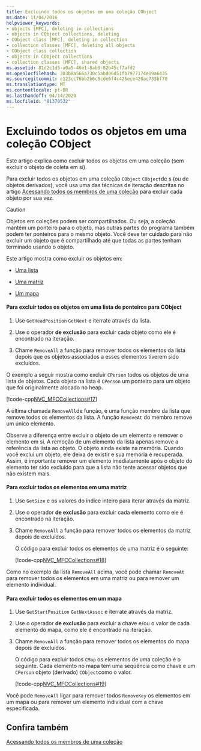 ```yaml
---
title: Excluindo todos os objetos em uma coleção CObject
ms.date: 11/04/2016
helpviewer_keywords:
- objects [MFC], deleting in collections
- objects in CObject collections, deleting
- CObject class [MFC], deleting in collection
- collection classes [MFC], deleting all objects
- CObject class collection
- objects in CObject collections
- collection classes [MFC], shared objects
ms.assetid: 81d2c1d5-a0a5-46e1-8ab9-82b45cf7afd2
ms.openlocfilehash: 303b8a566a730c5abd06d51fb7977174e19a6435
ms.sourcegitcommit: c123cc76bb2b6c5cde6f4c425ece420ac733bf70
ms.translationtype: MT
ms.contentlocale: pt-BR
ms.lasthandoff: 04/14/2020
ms.locfileid: "81370532"
---
```

# <a name="deleting-all-objects-in-a-cobject-collection"></a>Excluindo todos os objetos em uma coleção CObject

Este artigo explica como excluir todos os objetos em uma coleção (sem excluir o objeto de coleta em si).

Para excluir todos os objetos em uma coleção `CObject` `CObject`de s (ou de objetos derivados), você usa uma das técnicas de iteração descritas no artigo [Acessando todos os membros de uma coleção](../mfc/accessing-all-members-of-a-collection.md) para excluir cada objeto por sua vez.

> [!CAUTION]
> Objetos em coleções podem ser compartilhados. Ou seja, a coleção mantém um ponteiro para o objeto, mas outras partes do programa também podem ter ponteiros para o mesmo objeto. Você deve ter cuidado para não excluir um objeto que é compartilhado até que todas as partes tenham terminado usando o objeto.

Este artigo mostra como excluir os objetos em:

- [Uma lista](#_core_to_delete_all_objects_in_a_list_of_pointers_to_cobject)

- [Uma matriz](#_core_to_delete_all_elements_in_an_array)

- [Um mapa](#_core_to_delete_all_elements_in_a_map)

#### <a name="to-delete-all-objects-in-a-list-of-pointers-to-cobject"></a><a name="_core_to_delete_all_objects_in_a_list_of_pointers_to_cobject"></a>Para excluir todos os objetos em uma lista de ponteiros para CObject

1. Use `GetHeadPosition` `GetNext` e iterrate através da lista.

1. Use o operador **de exclusão** para excluir cada objeto como ele é encontrado na iteração.

1. Chame `RemoveAll` a função para remover todos os elementos da lista depois que os objetos associados a esses elementos tiverem sido excluídos.

O exemplo a seguir mostra como excluir `CPerson` todos os objetos de uma lista de objetos. Cada objeto na lista é `CPerson` um ponteiro para um objeto que foi originalmente alocado no heap.

[!code-cpp[NVC_MFCCollections#17](../mfc/codesnippet/cpp/deleting-all-objects-in-a-cobject-collection_1.cpp)]

A última chamada `RemoveAll`de função, é uma função membro da lista que remove todos os elementos da lista. A função `RemoveAt` do membro remove um único elemento.

Observe a diferença entre excluir o objeto de um elemento e remover o elemento em si. A remoção de um elemento da lista apenas remove a referência da lista ao objeto. O objeto ainda existe na memória. Quando você exclui um objeto, ele deixa de existir e sua memória é recuperada. Assim, é importante remover um elemento imediatamente após o objeto do elemento ter sido excluído para que a lista não tente acessar objetos que não existem mais.

#### <a name="to-delete-all-elements-in-an-array"></a><a name="_core_to_delete_all_elements_in_an_array"></a>Para excluir todos os elementos em uma matriz

1. Use `GetSize` e os valores do índice inteiro para iterar através da matriz.

1. Use o operador **de exclusão** para excluir cada elemento como ele é encontrado na iteração.

1. Chame `RemoveAll` a função para remover todos os elementos da matriz depois de excluídos.

   O código para excluir todos os elementos de uma matriz é o seguinte:

   [!code-cpp[NVC_MFCCollections#18](../mfc/codesnippet/cpp/deleting-all-objects-in-a-cobject-collection_2.cpp)]

Como no exemplo da lista `RemoveAll` acima, você pode chamar `RemoveAt` para remover todos os elementos em uma matriz ou para remover um elemento individual.

#### <a name="to-delete-all-elements-in-a-map"></a><a name="_core_to_delete_all_elements_in_a_map"></a>Para excluir todos os elementos em um mapa

1. Use `GetStartPosition` `GetNextAssoc` e iterrate através da matriz.

1. Use o operador **de exclusão** para excluir a chave e/ou o valor de cada elemento do mapa, como ele é encontrado na iteração.

1. Chame `RemoveAll` a função para remover todos os elementos do mapa depois de excluídos.

   O código para excluir todos `CMap` os elementos de uma coleção é o seguinte. Cada elemento no mapa tem uma seqüência como chave e um `CPerson` objeto (derivado) `CObject`como o valor.

   [!code-cpp[NVC_MFCCollections#19](../mfc/codesnippet/cpp/deleting-all-objects-in-a-cobject-collection_3.cpp)]

Você pode `RemoveAll` ligar para remover todos `RemoveKey` os elementos em um mapa ou para remover um elemento individual com a chave especificada.

## <a name="see-also"></a>Confira também

[Acessando todos os membros de uma coleção](../mfc/accessing-all-members-of-a-collection.md)
